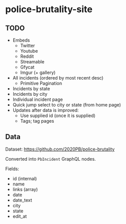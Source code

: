 # police-brutality-site

## TODO

- Embeds
  - Twitter
  - Youtube
  - Reddit
  - Streamable
  - Gfycat
  - Imgur (+ gallery)
- All incidents (ordered by most recent desc)
  - Primitive Pagination
- Incidents by state
- Incidents by city
- Individual incident page
- Quick jump select to city or state (from home page)
- Updates after data is improved:
  - Use supplied id (once it is supplied)
  - Tags; tag pages

## Data

Dataset: https://github.com/2020PB/police-brutality

Converted into `PbIncident` GraphQL nodes.

Fields:
- id (internal)
- name
- links (array)
- date
- date_text
- city
- state
- edit_at
